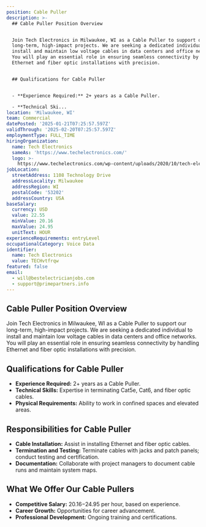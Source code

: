 ```yaml
---
position: Cable Puller
description: >-
  ## Cable Puller Position Overview


  Join Tech Electronics in Milwaukee, WI as a Cable Puller to support our
  long-term, high-impact projects. We are seeking a dedicated individual to
  install and maintain low voltage cables in data centers and office networks.
  You will play an essential role in ensuring seamless connectivity by handling
  Ethernet and fiber optic installations with precision.


  ## Qualifications for Cable Puller


  - **Experience Required:** 2+ years as a Cable Puller.

  - **Technical Ski...
location: 'Milwaukee, WI'
team: Commercial
datePosted: '2025-01-21T07:25:57.597Z'
validThrough: '2025-02-20T07:25:57.597Z'
employmentType: FULL_TIME
hiringOrganization:
  name: Tech Electronics
  sameAs: 'https://www.techelectronics.com/'
  logo: >-
    https://www.techelectronics.com/wp-content/uploads/2020/10/tech-electronics-logo.png
jobLocation:
  streetAddress: 1108 Technology Drive
  addressLocality: Milwaukee
  addressRegion: WI
  postalCode: '53202'
  addressCountry: USA
baseSalary:
  currency: USD
  value: 22.55
  minValue: 20.16
  maxValue: 24.95
  unitText: HOUR
experienceRequirements: entryLevel
occupationalCategory: Voice Data
identifier:
  name: Tech Electronics
  value: TECHvtfrqw
featured: false
email:
  - will@bestelectricianjobs.com
  - support@primepartners.info
---
```




## Cable Puller Position Overview

Join Tech Electronics in Milwaukee, WI as a Cable Puller to support our long-term, high-impact projects. We are seeking a dedicated individual to install and maintain low voltage cables in data centers and office networks. You will play an essential role in ensuring seamless connectivity by handling Ethernet and fiber optic installations with precision.

## Qualifications for Cable Puller

- **Experience Required:** 2+ years as a Cable Puller.
- **Technical Skills:** Expertise in terminating Cat5e, Cat6, and fiber optic cables.
- **Physical Requirements:** Ability to work in confined spaces and elevated areas.

## Responsibilities for Cable Puller

- **Cable Installation:** Assist in installing Ethernet and fiber optic cables.
- **Termination and Testing:** Terminate cables with jacks and patch panels; conduct testing and certification.
- **Documentation:** Collaborate with project managers to document cable runs and maintain system maps.

## What We Offer Our Cable Pullers

- **Competitive Salary:** $20.16-$24.95 per hour, based on experience.
- **Career Growth:** Opportunities for career advancement.
- **Professional Development:** Ongoing training and certifications.